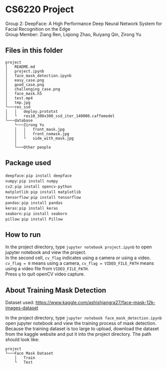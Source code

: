 # CS6220 Project
Group 2: DeepFace: A High Performance Deep Neural Network System for Facial Recognition on the Edge\
Group Member: Ziang Ren, Liqiong Zhao, Ruiyang Qin, Zirong Yu

## Files in this folder
```
project
│	README.md
│	project.ipynb
│	face_mask_detection.ipynb
│	easy_case.png
│	good_case.png
│	challenging_case.png
│	face_mask.h5
│	test.mp4
│	tmp.jpg
└───res_ssd
│	│	deploy.prototxt
│	└	res10_300x300_ssd_iter_140000.caffemodel
└───database
	└───Zirong Yu
	│	│	front_mask.jpg
	│	│	front_nomask.jpg
	│	└	side_with_mask.jpg
	│	
	└───Other people
```
## Package used
`deepface`: `pip install deepface`\
`numpy`: `pip install numpy`\
`cv2`: `pip install opencv-python`\
`matplotlib`: `pip install matplotlib`\
`tensorflow`: `pip install tensorflow`\
`pandas`: `pip install pandas`\
`keras`: `pip install keras`\
`seaborn`: `pip install seaborn`\
`pillow`: `pip install Pillow`
## How to run
In the project directory, type `jupyter notebook project.ipynb` to open jupyter notebook and view the project.\
In the second cell, `cv_flag` indicates using a camera or using a video.\
`cv_flag = 0` means using a camera, `cv_flag = VIDEO_FILE_PATH` means using a video file from `VIDEO_FILE_PATH`.\
Press `q` to quit openCV video capture.
## About Training Mask Detection
Dataset used: https://www.kaggle.com/ashishjangra27/face-mask-12k-images-dataset

In the project directory, type `jupyter notebook face_mask_detection.ipynb` open jupyter notebook and view the training process of mask detection.\
Because the training dataset is too large to upload, download the dataset from the kaggle website and put it into the project directory. The path should look like:
```
project
└───Face Mask Dataset
	│	Train
	└	Test
```
